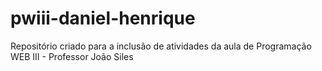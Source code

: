 # pwiii-daniel-henrique
Repositório criado para a inclusão de atividades da aula de Programação WEB III - Professor João Siles

